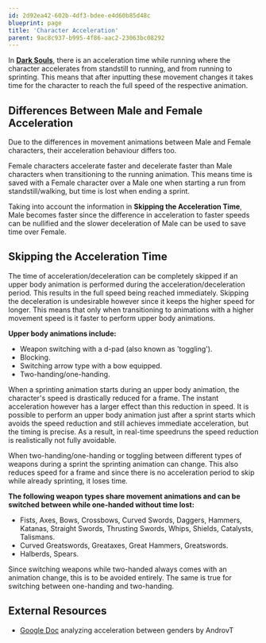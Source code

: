 ```yaml
---
id: 2d92ea42-602b-4df3-bdee-e4d60b85d48c
blueprint: page
title: 'Character Acceleration'
parent: 9ac8c937-b995-4f86-aac2-23063bc08292
---
```

In **[Dark Souls](/darksouls)**, there is an acceleration time while running where the character accelerates from standstill to running, and from running to sprinting. This means that after inputting these movement changes it takes time for the character to reach the full speed of the respective animation.

## Differences Between Male and Female Acceleration

Due to the differences in movement animations between Male and Female characters, their acceleration behaviour differs too.

Female characters accelerate faster and decelerate faster than Male characters when transitioning to the running animation. This means time is saved with a Female character over a Male one when starting a run from standstill/walking, but time is lost when ending a sprint.

Taking into account the information in **Skipping the Acceleration Time**, Male becomes faster since the difference in acceleration to faster speeds can be nullified and the slower deceleration of Male can be used to save time over Female.

## Skipping the Acceleration Time

The time of acceleration/deceleration can be completely skipped if an upper body animation is performed during the acceleration/deceleration period. This results in the full speed being reached immediately. Skipping the deceleration is undesirable however since it keeps the higher speed for longer. This means that only when transitioning to animations with a higher movement speed is it faster to perform upper body animations.

**Upper body animations include:**

- Weapon switching with a d-pad (also known as 'toggling').
- Blocking.
- Switching arrow type with a bow equipped.
- Two-handing/one-handing.

When a sprinting animation starts during an upper body animation, the character's speed is drastically reduced for a frame. The instant acceleration however has a larger effect than this reduction in speed. It is possible to perform an upper body animation just after a sprint starts which avoids the speed reduction and still achieves immediate acceleration, but the timing is precise. As a result, in real-time speedruns the speed reduction is realistically not fully avoidable.

When two-handing/one-handing or toggling between different types of weapons during a sprint the sprinting animation can change. This also reduces speed for a frame and since there is no acceleration period to skip while already sprinting, it loses time.

**The following weapon types share movement animations and can be switched between while one-handed without time lost:**

- Fists, Axes, Bows, Crossbows, Curved Swords, Daggers, Hammers, Katanas, Straight Swords, Thrusting Swords, Whips, Shields, Catalysts, Talismans.
- Curved Greatswords, Greataxes, Great Hammers, Greatswords.
- Halberds, Spears.

Since switching weapons while two-handed always comes with an animation change, this is to be avoided entirely. The same is true for switching between one-handing and two-handing.

## External Resources

- [Google Doc](//drive.google.com/file/d/101buWRI7upNqfI8WuGDG3Ly199LrwjdY/view) analyzing acceleration between genders by AndrovT
